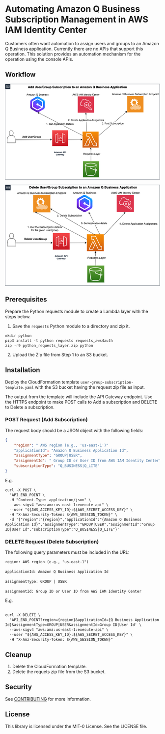 # Automating Amazon Q Business Subscription Management in AWS IAM Identity Center

Customers often want automation to assign users and groups to an Amazon Q Business application. Currently there are no APIs that support this operation.
This solution provides an automation mechanism for the operation using the console APIs.
## Workflow

![Addition of Subscription](user-group-assignment-add.png)

![Deletion of Subscription](user-group-assignment-delete.png)

## Prerequisites
Prepare the Python requests module to create a Lambda layer with the steps below.

1. Save the `requests`  Python module to a directory and zip it.

```
mkdir python
pip3 install -t python requests requests_aws4auth
zip -r9 python_requests_layer.zip python
```
2. Upload the Zip file from Step 1 to an S3 bucket.

## Installation

Deploy the CloudFormation template `user-group-subscription-template.yaml` with the S3 bucket having the request zip file as input.

The output from the template will include the API Gateway endpoint. Use the HTTPS endpoint to make POST calls to Add a subscription and DELETE to Delete a subscription.

### POST Request (Add Subscription)
The request body should be a JSON object with the following fields:
```json
{
    "region": " AWS region (e.g., 'us-east-1')"
    "applicationId": "Amazon Q Business Application Id", 
    "assignmentType": "GROUP|USER", 
    "assignmentId": " Group ID or User ID from AWS IAM Identity Center",   
    "subscriptionType": "Q_BUSINESS|Q_LITE"
}

````
E.g. 
```
curl -X POST \
  'API_END_POINT \
  -H "Content-Type: application/json" \
  --aws-sigv4 "aws:amz:us-east-1:execute-api" \
  --user "${AWS_ACCESS_KEY_ID}:${AWS_SECRET_ACCESS_KEY}" \
  -H "X-Amz-Security-Token: ${AWS_SESSION_TOKEN}" \
  -d '{"region":"{region}","applicationId":"{Amazon Q Business Application Id}","assignmentType":"GROUP|USER","assignmentId":"Group ID|User Id","subscriptionType":"Q_BUSINESS|Q_LITE"}'
```
### DELETE Request (Delete Subscription)

The following query parameters must be included in the URL:

```
region: AWS region (e.g., "us-east-1")

applicationId: Amazon Q Business Application Id

assignmentType: GROUP | USER

assignmentId: Group ID or User ID from AWS IAM Identity Center
```

E.g.
```

curl -X DELETE \
  'API_END_POINT?region={region}&applicationId={Q Business Application Id}&assignmentType=GROUP|USER&assignmentId=Group ID|User Id' \
  --aws-sigv4 "aws:amz:us-east-1:execute-api" \
  --user "${AWS_ACCESS_KEY_ID}:${AWS_SECRET_ACCESS_KEY}" \
  -H "X-Amz-Security-Token: ${AWS_SESSION_TOKEN}"

```

## Cleanup

1. Delete the CloudFormation template.
2. Delete the requets zip file from the S3 bucket.

## Security

See [CONTRIBUTING](CONTRIBUTING.md#security-issue-notifications) for more information.

## License

This library is licensed under the MIT-0 License. See the LICENSE file.

